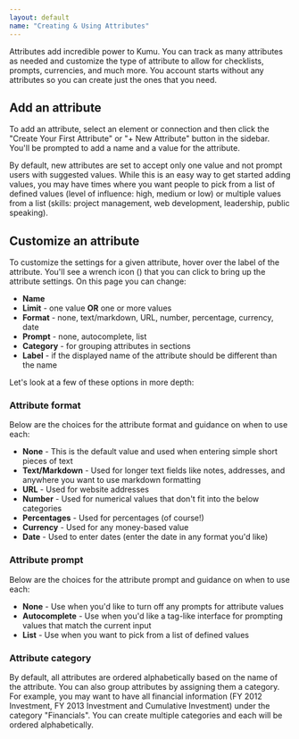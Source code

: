 ```yaml
---
layout: default
name: "Creating & Using Attributes"
---
```


Attributes add incredible power to Kumu. You can track as many attributes as needed and customize the type of attribute to allow for checklists, prompts, currencies, and much more. You account starts without any attributes so you can create just the ones that you need.

## Add an attribute
To add an attribute, select an element or connection and then click the "Create Your First Attribute" or "+ New Attribute" button in the sidebar. You'll be prompted to add a name and a value for the attribute.

By default, new attributes are set to accept only one value and not prompt users with suggested values. While this is an easy way to get started adding values, you may have times where you want people to pick from a list of defined values (level of influence: high, medium or low) or multiple values from a list (skills: project management, web development, leadership, public speaking).

## Customize an attribute
To customize the settings for a given attribute, hover over the label of the attribute. You'll see a wrench icon (<i class="fa fa-wrench"></i>) that you can click to bring up the attribute settings. On this page you can change:

* **Name**
* **Limit** - one value **OR** one or more values
* **Format** - none, text/markdown, URL, number, percentage, currency, date
* **Prompt** - none, autocomplete, list
* **Category** - for grouping attributes in sections
* **Label** - if the displayed name of the attribute should be different than the name



Let's look at a few of these options in more depth:

### Attribute format
Below are the choices for the attribute format and guidance on when to use each:

* **None** - This is the default value and used when entering simple short pieces of text
* **Text/Markdown** - Used for longer text fields like notes, addresses, and anywhere you want to use markdown formatting
* **URL** - Used for website addresses
* **Number** - Used for numerical values that don't fit into the below categories
* **Percentages** -  Used for percentages (of course!)
* **Currency** - Used for any money-based value
* **Date** - Used to enter dates (enter the date in any format you'd like)

### Attribute prompt
Below are the choices for the attribute prompt and guidance on when to use each:

* **None** - Use when you'd like to turn off any prompts for attribute values
* **Autocomplete** - Use when you'd like a tag-like interface for prompting values that match the current input
* **List** - Use when you want to pick from a list of defined values

### Attribute category
By default, all attributes are ordered alphabetically based on the name of the attribute. You can also group attributes by assigning them a category. For example, you may want to have all financial information (FY 2012 Investment, FY 2013 Investment and Cumulative Investment) under the category "Financials". You can create multiple categories and each will be ordered alphabetically.

